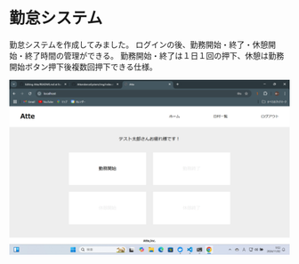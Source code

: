 # 勤怠システム
勤怠システムを作成してみました。
ログインの後、勤務開始・終了・休憩開始・終了時間の管理ができる。
勤務開始・終了は１日１回の押下、休憩は勤務開始ボタン押下後複数回押下できる仕様。

![alt text](<スクリーンショット (1).png>)